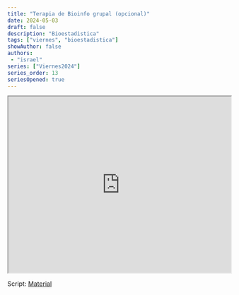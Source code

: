 ```yaml
---
title: "Terapia de Bioinfo grupal (opcional)"
date: 2024-05-03
draft: false
description: "Bioestadistica"
tags: ["viernes", "bioestadistica"]
showAuthor: false
authors:
 - "israel"
series: ["Viernes2024"]
series_order: 13
seriesOpened: true
---
```


<iframe src="https://drive.google.com/file/d/1OIvuhlg1gBJIh2E1d0lD6GJallbY6Rlu/preview" width="100%" height="400" allow="autoplay" allowfullscreen="true">

</iframe>

Script: [Material](https://raw.githubusercontent.com/EveliaCoss/ViernesBioinfo2024/main/Clase13/escalera.R)
